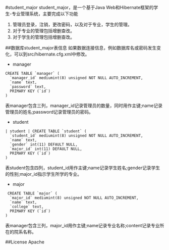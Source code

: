 #student_major
student_major，是一个基于Java Web和Hibernate框架的学生-专业管理系统，主要完成以下功能

1. 管理员登录，注销，更改密码，以及对于专业，学生的管理。
2. 对于专业的管理包括增删查改。
3. 对于学生的管理包括增删查改。

##数据库student_major表信息
如果数据连接信息，例如数据库名或密码发生变化，可以到src/hibernate.cfg.xml中修改。
* manager
```
CREATE TABLE `manager` (
  `manager_id` mediumint(8) unsigned NOT NULL AUTO_INCREMENT,
  `name` text,
  `password` text,
  PRIMARY KEY (`id`)
) 
```
表manager包含三列，manager_id记录管理员的数量，同时用作主键;name记录管理员的姓名;password记录管理员的密码。

* student
```
| student | CREATE TABLE `student` (
  `student_id` mediumint(8) unsigned NOT NULL AUTO_INCREMENT,
  `name` text,
  `gender` int(11) DEFAULT NULL,
  `major_id` int(11) DEFAULT NULL,
  PRIMARY KEY (`id`)
)
```
表student包含四列，student_id用作主键;name记录学生姓名;gender记录学生的性别;major_id指示学生所学的专业。

* major

```
 CREATE TABLE `major` (
  `major_id` mediumint(8) unsigned NOT NULL AUTO_INCREMENT,
  `name` text,
  `college` text,
  PRIMARY KEY (`id`)
) 
```
表manager包含三列，major_id用作主键;name记录专业名称;content记录专业所在的院系名称。


##License
Apache 
















